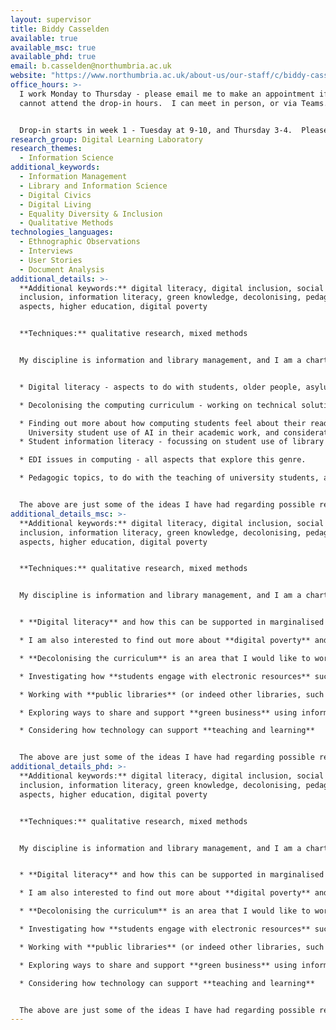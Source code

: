```yaml
---
layout: supervisor
title: Biddy Casselden
available: true
available_msc: true
available_phd: true
email: b.casselden@northumbria.ac.uk
website: "https://www.northumbria.ac.uk/about-us/our-staff/c/biddy-casselden/ "
office_hours: >-
  I work Monday to Thursday - please email me to make an appointment if you
  cannot attend the drop-in hours.  I can meet in person, or via Teams.


  Drop-in starts in week 1 - Tuesday at 9-10, and Thursday 3-4.  Please email me b.casselden@northumbria.ac.uk if you need to set up another more convenient time.
research_group: Digital Learning Laboratory
research_themes:
  - Information Science
additional_keywords:
  - Information Management
  - Library and Information Science
  - Digital Civics
  - Digital Living
  - Equality Diversity & Inclusion
  - Qualitative Methods
technologies_languages:
  - Ethnographic Observations
  - Interviews
  - User Stories
  - Document Analysis
additional_details: >-
  **Additional keywords:** digital literacy, digital inclusion, social
  inclusion, information literacy, green knowledge, decolonising, pedagogic
  aspects, higher education, digital poverty


  **Techniques:** qualitative research, mixed methods


  My discipline is information and library management, and I am a chartered librarian in addition to working as an academic. To find out more about my previous research see my [Research Portal information](https://researchportal.northumbria.ac.uk/en/persons/biddy-casselden). I am particularly interested in the following areas as possible research project areas:


  * Digital literacy - aspects to do with students, older people, asylum seekers, disabled people.

  * Decolonising the computing curriculum - working on technical solutions (websites/apps) that help academic staff decolonise their reading list materials.  

  * Finding out more about how computing students feel about their reading lists in terms of inclusivity.
    University student use of AI in their academic work, and consideration of ethical aspects.
  * Student information literacy - focussing on student use of library resources in their studies, how they search for information, what they use and whether they use the library at all.

  * EDI issues in computing - all aspects that explore this genre.

  * Pedagogic topics, to do with the teaching of university students, and how they learn, and how technology can help them.


  The above are just some of the ideas I have had regarding possible research - happy to discuss other ideas you may have.
additional_details_msc: >-
  **Additional keywords:** digital literacy, digital inclusion, social
  inclusion, information literacy, green knowledge, decolonising, pedagogic
  aspects, higher education, digital poverty


  **Techniques:** qualitative research, mixed methods


  My discipline is information and library management, and I am a chartered librarian in addition to working as an academic.  To find out more about my previous research see my [Research Portal information](https://researchportal.northumbria.ac.uk/en/persons/biddy-casselden). I am particularly interested in the following areas as possible Masters research project areas:


  * **Digital literacy** and how this can be supported in marginalised groups of people (older people, asylum seekers, and other internet non-users), in what has become an increasingly digital society.  Particularly how digital literacy skills can be developed by third sector and public organisations, such as libraries - and ways in which technology can support this further.

  * I am also interested to find out more about **digital poverty** and the experiences of Widening Participation for Higher Education students.  How do we find out who is experiencing digital poverty, and what do we do about it? 

  * **Decolonising the curriculum** is an area that I would like to work on further.  Working with the library to analyse reading lists, with a view to establishing where subjects require better representation of marginalised authors, and providing resources that support and nurture best practice, and a diversity of reading for staff and students.  Alternatively analysing curriculum content in order to establish the inclusivity with a view to providing analysis and improvement.

  * Investigating how **students engage with electronic resources** such as ebooks, ejournals and library web pages to determine whether such resources are being used to their best potential.  This would help identify where change and guidance is required.

  * Working with **public libraries** (or indeed other libraries, such as NHS health libraries, academic libraries, charitable libraries etc) to identify technical digital solutions that support and develop the service offered in some way.  For example, this could be to support reading for pleasure, or to help with digital security awareness, or to support those volunteering and provide a mechanism for enabling microvolunteering.

  * Exploring ways to share and support **green business** using information management.

  * C﻿onsidering how technology can support **teaching and learning**


  The above are just some of the ideas I have had regarding possible research - happy to discuss other ideas you may have.
additional_details_phd: >-
  **Additional keywords:** digital literacy, digital inclusion, social
  inclusion, information literacy, green knowledge, decolonising, pedagogic
  aspects, higher education, digital poverty


  **Techniques:** qualitative research, mixed methods


  My discipline is information and library management, and I am a chartered librarian in addition to working as an academic.  I have strong links with the Library and information profession and lots of contacts.  To find out more about my previous research see my [Research Portal information](https://researchportal.northumbria.ac.uk/en/persons/biddy-casselden). I am particularly interested in the following areas as possible PhD research topics:


  * **Digital literacy** and how this can be supported in marginalised groups of people (older people, asylum seekers, and other internet non-users), in what has become an increasingly digital society.  Particularly how digital literacy skills can be developed by third sector and public organisations, such as libraries - and are there ways in which technology can support this further.

  * I am also interested to find out more about **digital poverty** and the experiences of Widening Participation Higher Education students.  How do we find out who is experiencing digital poverty, and what do we do about it?

  * **Decolonising the curriculum** is an area that I would like to work on further.  Working with the library to analyse reading lists, with a view to establishing where subjects require better representation of marginalised authors, and providing resources that support and nurture best practice, and a diversity of reading for staff and students.  Alternatively analysing curriculum content in order to establish the inclusivity with a view to providing analysis and improvement.

  * Investigating how **students engage with electronic resources** such as ebooks, ejournals and library web pages to determine whether such resources are being used to their best potential.  This would help identify where change and guidance is required.

  * Working with **public libraries** (or indeed other libraries, such as NHS health libraries, academic libraries, charitable libraries etc) to identify technical digital solutions that support and develop the service offered in some way.  For example, this could be to support reading for pleasure, or to help with digital security awareness, or to support those volunteering and provide a mechanism for enabling microvolunteering.

  * Exploring ways to share and support **green business** using information management.

  * C﻿onsidering how technology can support **teaching and learning**


  The above are just some of the ideas I have had regarding possible research - happy to discuss other ideas you may have.
---
```

